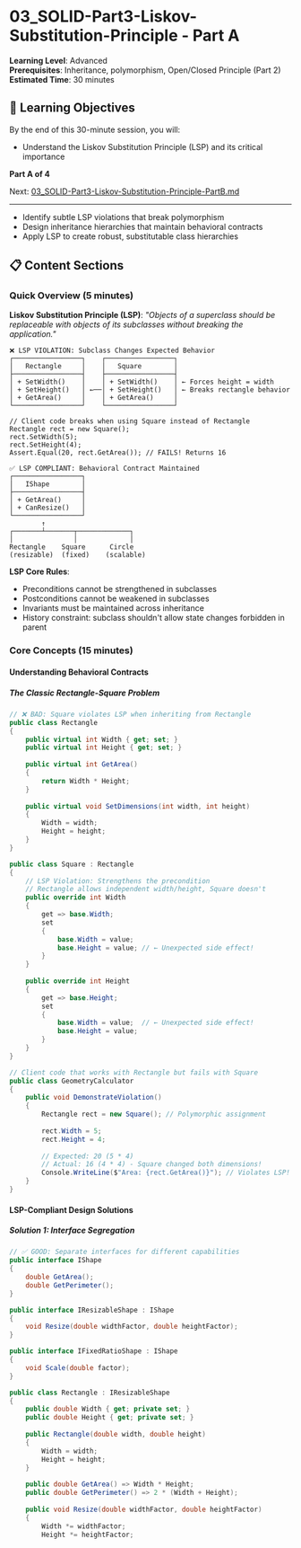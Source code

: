 ﻿# 03_SOLID-Part3-Liskov-Substitution-Principle - Part A

**Learning Level**: Advanced  
**Prerequisites**: Inheritance, polymorphism, Open/Closed Principle (Part 2)  
**Estimated Time**: 30 minutes  

## 🎯 Learning Objectives

By the end of this 30-minute session, you will:

- Understand the Liskov Substitution Principle (LSP) and its critical importance

**Part A of 4**

Next: [03_SOLID-Part3-Liskov-Substitution-Principle-PartB.md](03_SOLID-Part3-Liskov-Substitution-Principle-PartB.md)

---

- Identify subtle LSP violations that break polymorphism
- Design inheritance hierarchies that maintain behavioral contracts
- Apply LSP to create robust, substitutable class hierarchies

## 📋 Content Sections

### Quick Overview (5 minutes)

**Liskov Substitution Principle (LSP)**: *"Objects of a superclass should be replaceable with objects of its subclasses without breaking the application."*

```text
❌ LSP VIOLATION: Subclass Changes Expected Behavior
┌─────────────────┐    ┌─────────────────┐
│   Rectangle     │    │   Square        │
├─────────────────┤    ├─────────────────┤
│ + SetWidth()    │    │ + SetWidth()    │ ← Forces height = width
│ + SetHeight()   │ ←──│ + SetHeight()   │ ← Breaks rectangle behavior
│ + GetArea()     │    │ + GetArea()     │
└─────────────────┘    └─────────────────┘

// Client code breaks when using Square instead of Rectangle
Rectangle rect = new Square();
rect.SetWidth(5);
rect.SetHeight(4);
Assert.Equal(20, rect.GetArea()); // FAILS! Returns 16

✅ LSP COMPLIANT: Behavioral Contract Maintained
┌─────────────────┐
│   IShape        │
├─────────────────┤
│ + GetArea()     │
│ + CanResize()   │
└─────────────────┘
        ↑
┌───────┴───────┬─────────────┐
│               │             │
Rectangle    Square      Circle
(resizable)  (fixed)    (scalable)
```

**LSP Core Rules**:

- Preconditions cannot be strengthened in subclasses
- Postconditions cannot be weakened in subclasses  
- Invariants must be maintained across inheritance
- History constraint: subclass shouldn't allow state changes forbidden in parent

### Core Concepts (15 minutes)

#### Understanding Behavioral Contracts

##### The Classic Rectangle-Square Problem

```csharp
// ❌ BAD: Square violates LSP when inheriting from Rectangle
public class Rectangle
{
    public virtual int Width { get; set; }
    public virtual int Height { get; set; }
    
    public virtual int GetArea()
    {
        return Width * Height;
    }
    
    public virtual void SetDimensions(int width, int height)
    {
        Width = width;
        Height = height;
    }
}

public class Square : Rectangle
{
    // LSP Violation: Strengthens the precondition
    // Rectangle allows independent width/height, Square doesn't
    public override int Width
    {
        get => base.Width;
        set
        {
            base.Width = value;
            base.Height = value; // ← Unexpected side effect!
        }
    }
    
    public override int Height
    {
        get => base.Height;
        set
        {
            base.Width = value;  // ← Unexpected side effect!
            base.Height = value;
        }
    }
}

// Client code that works with Rectangle but fails with Square
public class GeometryCalculator
{
    public void DemonstrateViolation()
    {
        Rectangle rect = new Square(); // Polymorphic assignment
        
        rect.Width = 5;
        rect.Height = 4;
        
        // Expected: 20 (5 * 4)
        // Actual: 16 (4 * 4) - Square changed both dimensions!
        Console.WriteLine($"Area: {rect.GetArea()}"); // Violates LSP!
    }
}
```

#### LSP-Compliant Design Solutions

##### Solution 1: Interface Segregation

```csharp
// ✅ GOOD: Separate interfaces for different capabilities
public interface IShape
{
    double GetArea();
    double GetPerimeter();
}

public interface IResizableShape : IShape
{
    void Resize(double widthFactor, double heightFactor);
}

public interface IFixedRatioShape : IShape
{
    void Scale(double factor);
}

public class Rectangle : IResizableShape
{
    public double Width { get; private set; }
    public double Height { get; private set; }
    
    public Rectangle(double width, double height)
    {
        Width = width;
        Height = height;
    }
    
    public double GetArea() => Width * Height;
    public double GetPerimeter() => 2 * (Width + Height);
    
    public void Resize(double widthFactor, double heightFactor)
    {
        Width *= widthFactor;
        Height *= heightFactor;


